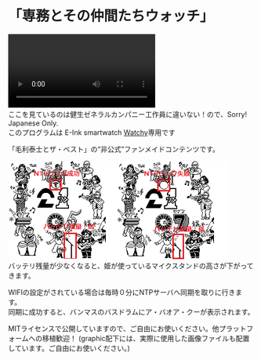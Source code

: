 # 「専務とその仲間たちウォッチ」
![Animation](https://github.com/gooth9232/MolizabethWatch/blob/master/img/molizabeth_gb.mp4)  
ここを見ているのは健生ゼネラルカンパニー工作員に違いない！ので、Sorry! Japanese Only.  
このプログラムは E-Ink smartwatch [Watchy](https://watchy.sqfmi.com/)専用です  
  
「毛利泰士とザ・ベスト」の“非公式”ファンメイドコンテンツです。   
  
![WatchFace](https://github.com/gooth9232/MolizabethWatch/blob/master/img/readme.png)  
バッテリ残量が少なくなると、姫が使っているマイクスタンドの高さが下がってきます。  
  
WIFIの設定がされている場合は毎時０分にNTPサーバへ同期を取りに行きます。  
同期に成功すると、バンマスのバスドラムにア・バオア・クーが表示されます。  
  
MITライセンスで公開していますので、ご自由にお使いください。他プラットフォームへの移植歓迎！
(graphic配下には、実際に使用した画像ファイルも配置しています。ご自由にお使いください。)
